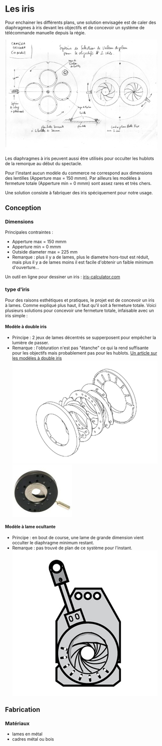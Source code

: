 # Les iris

Pour enchainer les différents plans, une solution envisagée est de caler des diaphragmes à iris devant les objectifs et de concevoir un système de télécommande manuelle depuis la régie.

![planchette et iris](/contenu/plans/planchette_V01.jpeg)

Les diaphragmes à iris peuvent aussi être utilisés pour occulter les hublots de la remorque au début du spectacle.

Pour l'instant aucun modèle du commerce ne correspond aux dimensions des lentilles (Apperture max = 150 mmm). Par ailleurs les modèles à fermeture totale (Apperture min = 0 mmm) sont assez rares et très chers.

Une solution consiste à fabriquer des iris spéciquement pour notre usage.
## Conception
### Dimensions
Principales contraintes :
- Apperture max = 150 mmm
- Apperture min = 0 mmm
- Outside diameter max = 225 mm
- Remarque : plus il y a de lames, plus le diametre hors-tout est réduit, mais plus il y a de lames moins il est facile d'obtenir un faible minimum d'ouverture...

Un outil en ligne pour dessiner un iris :
[iris-calculator.com](https://iris-calculator.com/)
### type d'iris
Pour des raisons esthétiques et pratiques, le projet est de concevoir un iris à lames. Comme expliqué plus haut, il faut qu'il soit à fermeture totale. Voici plusieurs solutions pour concevoir une fermeture totale, infaisable avec un iris simple :
#### Modèle à double iris
- Principe : 2 jeux de lames décentrés se supperposent pour empêcher la lumière de passer.
- Remarque : l'obturation n'est pas "étanche" ce qui la rend suffisante pour les objectifs mais probablement pas pour les hublots.
[Un article sur les modèles à double iris](https://iris-calculator.com/full-closure/)
![iris double plan](/contenu/plans/dual_plane_iris.jpg)
![iris double plan](/contenu/photos/iris_double.jpg)  
#### Modèle à lame ocultante
- Principe : en bout de course, une lame de grande dimension vient occulter le diaphragme minimum restant.
- Remarque : pas trouvé de plan de ce système pour l'instant.
![iris lame occultante](/contenu/dessins/iris_lame_occultante.jpg)
## Fabrication
### Matériaux
- lames en métal
- cadres métal ou bois


